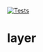 [![Tests](https://github.com/tellor-io/layer/actions/workflows/go.yml/badge.svg)](https://github.com/tellor-io/layer/actions/workflows/go.yml)

# layer
